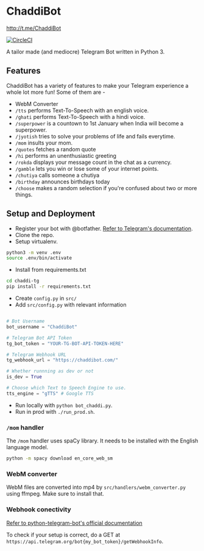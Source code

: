 # ChaddiBot
http://t.me/ChaddiBot

[![CircleCI](https://circleci.com/gh/arkits/chaddi-tg/tree/master.svg?style=svg)](https://circleci.com/gh/arkits/chaddi-tg/tree/master)

A tailor made (and mediocre) Telegram Bot written in Python 3.

## Features

ChaddiBot has a variety of features to make your Telegram experience a whole lot more fun! Some of them are -

- WebM Converter
- `/tts` performs Text-To-Speech with an english voice.
- `/ghati` performs Text-To-Speech with a hindi voice.
- `/superpower` is a countown to 1st January when India will become a superpower.
- `/jyotish` tries to solve your problems of life and fails everytime.
- `/mom` insults your mom.
- `/quotes` fetches a random quote
- `/hi` performs an unenthusiastic greeting
- `/rokda` displays your message count in the chat as a currency.
- `/gamble` lets you win or lose some of your internet points.
- `/chutiya` calls someone a chutiya
- `/birthday` announces birthdays today
- `/choose` makes a random selection if you're confused about two or more things.

## Setup and Deployment

* Register your bot with @botfather. [Refer to Telegram's documentation](https://core.telegram.org/bots#3-how-do-i-create-a-bot).
* Clone the repo.
* Setup virtualenv.

```bash
python3 -m venv .env
source .env/bin/activate
```

* Install from requirements.txt
```bash
cd chaddi-tg
pip install -r requirements.txt
```
* Create `config.py` in `src/`
* Add `src/config.py` with relevant information


```python

# Bot Username
bot_username = "ChaddiBot"

# Telegram Bot API Token
tg_bot_token = "YOUR-TG-BOT-API-TOKEN-HERE"

# Telegram Webhook URL
tg_webhook_url = "https://chaddibot.com/"

# Whether runnning as dev or not
is_dev = True

# Choose which Text to Speech Engine to use.
tts_engine = "gTTS" # Google TTS

```
* Run locally with `python bot_chaddi.py`.
* Run in prod with `./run_prod.sh`.

### `/mom` handler

The `/mom` handler uses spaCy library. It needs to be installed with the English language model.

```bash 
python -m spacy download en_core_web_sm
```

### WebM converter

WebM files are converted into mp4 by `src/handlers/webm_converter.py` using ffmpeg. Make sure to install that. 

### Webhook conectivity

[Refer to python-telegram-bot's official documentation](https://github.com/python-telegram-bot/python-telegram-bot/wiki/Webhooks)

To check if your setup is correct, do a GET at ` https://api.telegram.org/bot{my_bot_token}/getWebhookInfo `.


